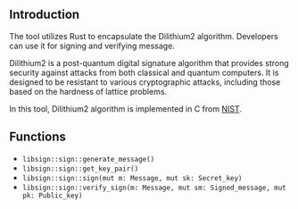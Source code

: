## Introduction
The tool utilizes Rust to encapsulate the Dilithium2 algorithm. Developers can use it for signing and verifying message.

Dilithium2 is a post-quantum digital signature algorithm that provides strong security against attacks from both classical and quantum computers. It is designed to be resistant to various cryptographic attacks, including those based on the hardness of lattice problems. 

In this tool, Dilithium2 algorithm is implemented in C from [NIST](https://csrc.nist.gov/Projects/post-quantum-cryptography/selected-algorithms-2022).

## Functions

- `libsign::sign::generate_message()`
- `libsign::sign::get_key_pair()`
- `libsign::sign::sign(mut m: Message, mut sk: Secret_key)`
- `libsign::sign::verify_sign(m: Message, mut sm: Signed_message, mut pk: Public_key)`


